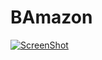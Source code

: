 # BAmazon
[![ScreenShot](https://upload.wikimedia.org/wikipedia/commons/thumb/e/ef/YouTube_logo_2015.svg/200px-YouTube_logo_2015.svg.png)](https://youtu.be/5HY5m3qukG8)
